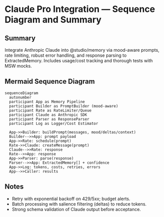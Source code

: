 # Claude Pro Integration — Sequence Diagram and Summary

## Summary

Integrate Anthropic Claude into @studio/memory via mood-aware prompts, rate limiting, robust error handling, and response parsing to ExtractedMemory. Includes usage/cost tracking and thorough tests with MSW mocks.

## Mermaid Sequence Diagram

```mermaid
sequenceDiagram
  autonumber
  participant App as Memory Pipeline
  participant Builder as PromptBuilder (mood-aware)
  participant Rate as RateLimiter/Queue
  participant Claude as Anthropic SDK
  participant Parser as ResponseParser
  participant Log as Logger/Cost Estimator

  App->>Builder: buildPrompt(messages, mood/deltas/context)
  Builder-->>App: prompt payload
  App->>Rate: schedule(prompt)
  Rate->>Claude: createMessage(prompt)
  Claude-->>Rate: response
  Rate-->>App: response
  App->>Parser: parse(response)
  Parser-->>App: ExtractedMemory[] + confidence
  App->>Log: tokens, costs, retries, errors
  App-->>Caller: results
```

## Notes

- Retry with exponential backoff on 429/5xx; budget alerts.
- Batch processing with salience filtering (deltas) to reduce tokens.
- Strong schema validation of Claude output before acceptance.
